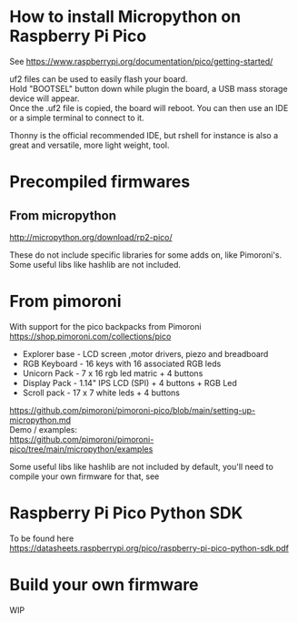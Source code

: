 # How to install Micropython on Raspberry Pi Pico

See https://www.raspberrypi.org/documentation/pico/getting-started/

uf2 files can be used to easily flash your board.  
Hold "BOOTSEL" button down while plugin the board, a USB mass storage device will appear.  
Once the .uf2 file is copied, the board will reboot. You can then use an IDE or a simple terminal to connect to it.  

Thonny is the official recommended IDE, but rshell for instance is also a great and versatile, more light weight, tool.

# Precompiled firmwares

## From micropython

http://micropython.org/download/rp2-pico/

These do not include specific libraries for some adds on, like Pimoroni's.  
Some useful libs like hashlib are not included.

# From pimoroni

With support for the pico backpacks from Pimoroni  
https://shop.pimoroni.com/collections/pico

- Explorer base - LCD screen ,motor drivers, piezo and breadboard
- RGB Keyboard - 16 keys with 16 associated RGB leds
- Unicorn Pack - 7 x 16 rgb led matric + 4 buttons
- Display Pack - 1.14" IPS LCD (SPI)  + 4 buttons + RGB Led
- Scroll pack - 17 x 7 white leds + 4 buttons

https://github.com/pimoroni/pimoroni-pico/blob/main/setting-up-micropython.md  
Demo / examples:  
https://github.com/pimoroni/pimoroni-pico/tree/main/micropython/examples

Some useful libs like hashlib are not included by default, you'll need to compile your own firmware for that, see

# Raspberry Pi Pico Python SDK

To be found here  
https://datasheets.raspberrypi.org/pico/raspberry-pi-pico-python-sdk.pdf


# Build your own firmware

WIP
